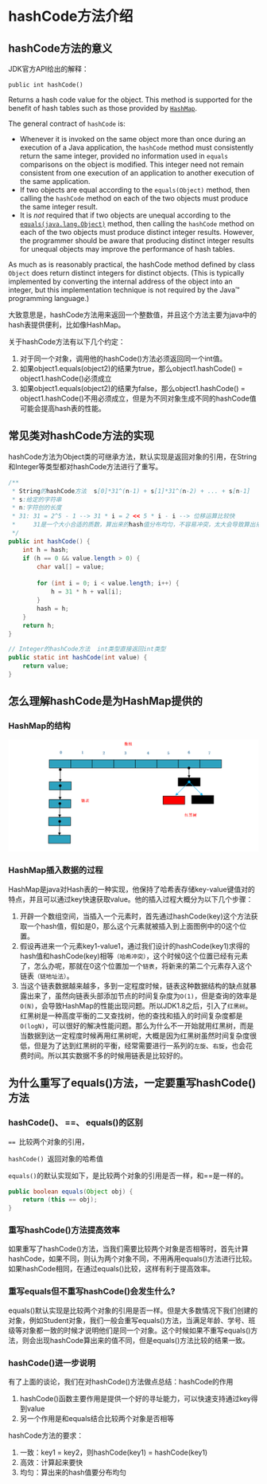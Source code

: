 # hashCode方法介绍

## hashCode方法的意义

JDK官方API给出的解释：

```
public int hashCode()
```

Returns a hash code value for the object. This method is supported for the benefit of hash tables such as those provided by [`HashMap`](https://docs.oracle.com/javase/8/docs/api/java/util/HashMap.html).

The general contract of `hashCode` is:

- Whenever it is invoked on the same object more than once during an execution of a Java application, the `hashCode` method must consistently return the same integer, provided no information used in `equals` comparisons on the object is modified. This integer need not remain consistent from one execution of an application to another execution of the same application.
- If two objects are equal according to the `equals(Object)` method, then calling the `hashCode` method on each of the two objects must produce the same integer result.
- It is *not* required that if two objects are unequal according to the [`equals(java.lang.Object)`](https://docs.oracle.com/javase/8/docs/api/java/lang/Object.html#equals-java.lang.Object-) method, then calling the `hashCode` method on each of the two objects must produce distinct integer results. However, the programmer should be aware that producing distinct integer results for unequal objects may improve the performance of hash tables.

As much as is reasonably practical, the hashCode method defined by class `Object` does return distinct integers for distinct objects. (This is typically implemented by converting the internal address of the object into an integer, but this implementation technique is not required by the Java™ programming language.)

大致意思是，hashCode方法用来返回一个整数值，并且这个方法主要为java中的hash表提供便利，比如像HashMap。

关于hashCode方法有以下几个约定：

1. 对于同一个对象，调用他的hashCode()方法必须返回同一个int值。
2. 如果object1.equals(object2)的结果为true，那么object1.hashCode() = object1.hashCode()必须成立
3. 如果object1.equals(object2)的结果为false，那么object1.hashCode() = object1.hashCode()不用必须成立，但是为不同对象生成不同的hashCode值可能会提高hash表的性能。



## 常见类对hashCode方法的实现

hashCode方法为Object类的可继承方法，默认实现是返回对象的引用，在String和Integer等类型都对hashCode方法进行了重写。

```java
/**
 * String的hashCode方法  s[0]*31^(n-1) + s[1]*31^(n-2) + ... + s[n-1]
 * s:给定的字符串
 * n:字符创的长度
 * 31: 31 = 2^5 - 1 --> 31 * i = 2 << 5 * i - i --> 位移运算比较快 
 *     31是一个大小合适的质数，算出来的hash值分布均匀，不容易冲突，太大会导致算出来的int值超出int的范围
 */
public int hashCode() {
    int h = hash;
    if (h == 0 && value.length > 0) {
        char val[] = value;

        for (int i = 0; i < value.length; i++) {
            h = 31 * h + val[i];
        }
        hash = h;
    }
    return h;
}
```
```java
// Integer的hashCode方法  int类型直接返回int类型
public static int hashCode(int value) {
    return value;
}
```



## 怎么理解hashCode是为HashMap提供的

### HashMap的结构

![](img/HashMap.png)

### HashMap插入数据的过程

HashMap是java对Hash表的一种实现，他保持了哈希表存储key-value键值对的特点，并且可以通过key快速获取value。他的插入过程大概分为以下几个步骤：

1. 开辟一个数组空间，当插入一个元素时，首先通过hashCode(key)这个方法获取一个hash值，假如是0，那么这个元素就被插入到上面图例中的0这个位置。
2. 假设再进来一个元素key1-value1，通过我们设计的hashCode(key1)求得的hash值和hashCode(key)相等`（哈希冲突）`，这个时候0这个位置已经有元素了，怎么办呢，那就在0这个位置加一个`链表`，将新来的第二个元素存入这个链表`（链地址法）`。
3. 当这个链表数据越来越多，多到一定程度时候，链表这种数据结构的缺点就暴露出来了，虽然向链表头部添加节点的时间复杂度为`O(1)`，但是查询的效率是`O(N)`，会导致HashMap的性能出现问题。所以JDK1.8之后，引入了`红黑树`。红黑树是一种高度平衡的二叉查找树，他的查找和插入的时间复杂度都是`O(logN)`，可以很好的解决性能问题。那么为什么不一开始就用红黑树，而是当数据到达一定程度时候再用红黑树呢，大概是因为红黑树虽然时间复杂度很低，但是为了达到红黑树的平衡，经常需要进行一系列的`左旋`、`右旋`，也会花费时间。所以其实数据不多的时候用链表是比较好的。



## 为什么重写了equals()方法，一定要重写hashCode()方法

### hashCode()、 ==、 equals()的区别

`== `比较两个对象的引用，

`hashCode() `返回对象的哈希值

`equals()`的默认实现如下，是比较两个对象的引用是否一样，和==是一样的。

```java
public boolean equals(Object obj) {
    return (this == obj);
}
```

### 重写hashCode()方法提高效率

如果重写了hashCode()方法，当我们需要比较两个对象是否相等时，首先计算hashCode，如果不同，则认为两个对象不同，不用再用equals()方法进行比较。如果hashCode相同，在通过equals()比较，这样有利于提高效率。

### 重写equals但不重写hashCode()会发生什么?

equals()默认实现是比较两个对象的引用是否一样。但是大多数情况下我们创建的对象，例如Student对象，我们一般会重写equals()方法，当满足年龄、学号、班级等对象都一致的时候才说明他们是同一个对象。这个时候如果不重写equals()方法，则会出现hashCode算出来的值不同，但是equals()方法比较的结果一致。

### hashCode()进一步说明

有了上面的谈论，我们在对hashCode()方法做点总结：hashCode的作用

1.  hashCode()函数主要作用是提供一个好的寻址能力，可以快速支持通过key得到value
2.  另一个作用是和equals结合比较两个对象是否相等

hashCode方法的要求：

1.  一致：key1 = key2，则hashCode(key1) = hashCode(key1)
2.  高效：计算起来要快
3.  均匀：算出来的hash值要分布均匀